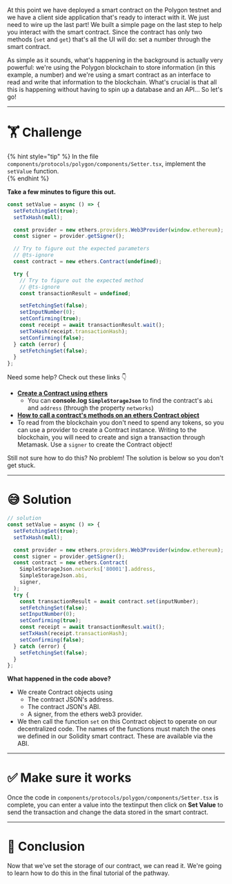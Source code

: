 At this point we have deployed a smart contract on the Polygon testnet and we have a client side application that's ready to interact with it. We just need to wire up the last part! We built a simple page on the last step to help you interact with the smart contract. Since the contract has only two methods (`set` and `get`) that's all the UI will do: set a number through the smart contract.

As simple as it sounds, what's happening in the background is actually very powerful: we're using the Polygon blockchain to store information (in this example, a number) and we're using a smart contract as an interface to read and write that information to the blockchain. What's crucial is that all this is happening without having to spin up a database and an API... So let's go!

---

# 🏋️ Challenge

{% hint style="tip" %}
In the file `components/protocols/polygon/components/Setter.tsx`, implement the `setValue` function.  
{% endhint %}

**Take a few minutes to figure this out.**

```typescript
const setValue = async () => {
  setFetchingSet(true);
  setTxHash(null);

  const provider = new ethers.providers.Web3Provider(window.ethereum);
  const signer = provider.getSigner();

  // Try to figure out the expected parameters
  // @ts-ignore
  const contract = new ethers.Contract(undefined);

  try {
    // Try to figure out the expected method
    // @ts-ignore
    const transactionResult = undefined;

    setFetchingSet(false);
    setInputNumber(0);
    setConfirming(true);
    const receipt = await transactionResult.wait();
    setTxHash(receipt.transactionHash);
    setConfirming(false);
  } catch (error) {
    setFetchingSet(false);
  }
};
```

Need some help? Check out these links 👇

- [**Create a Contract using ethers**](https://docs.ethers.io/v5/api/contract/contract/#Contract--creating)
  - You can **console.log `SimpleStorageJson`** to find the contract's `abi` and `address` (through the property `networks`)
- [**How to call a contract's methods on an ethers Contract object**](https://docs.ethers.io/v5/api/contract/contract/#Contract-functionsCall)
- To read from the blockchain you don't need to spend any tokens, so you can use a provider to create a Contract instance. Writing to the blockchain, you will need to create and sign a transaction through Metamask. Use a `signer` to create the Contract object!

Still not sure how to do this? No problem! The solution is below so you don't get stuck.

---

# 😅 Solution

```typescript
// solution
const setValue = async () => {
  setFetchingSet(true);
  setTxHash(null);

  const provider = new ethers.providers.Web3Provider(window.ethereum);
  const signer = provider.getSigner();
  const contract = new ethers.Contract(
    SimpleStorageJson.networks['80001'].address,
    SimpleStorageJson.abi,
    signer,
  );
  try {
    const transactionResult = await contract.set(inputNumber);
    setFetchingSet(false);
    setInputNumber(0);
    setConfirming(true);
    const receipt = await transactionResult.wait();
    setTxHash(receipt.transactionHash);
    setConfirming(false);
  } catch (error) {
    setFetchingSet(false);
  }
};
```

**What happened in the code above?**

- We create Contract objects using
  - The contract JSON's address.
  - The contract JSON's ABI.
  - A signer, from the ethers web3 provider.
- We then call the function `set` on this Contract object to operate on our decentralized code. The names of the functions must match the ones we defined in our Solidity smart contract. These are available via the ABI.

---

# ✅ Make sure it works

Once the code in `components/protocols/polygon/components/Setter.tsx` is complete, you can enter a value into the textinput then click on **Set Value** to send the transaction and change the data stored in the smart contract.

---

# 🏁 Conclusion

Now that we've set the storage of our contract, we can read it. We're going to learn how to do this in the final tutorial of the pathway.

